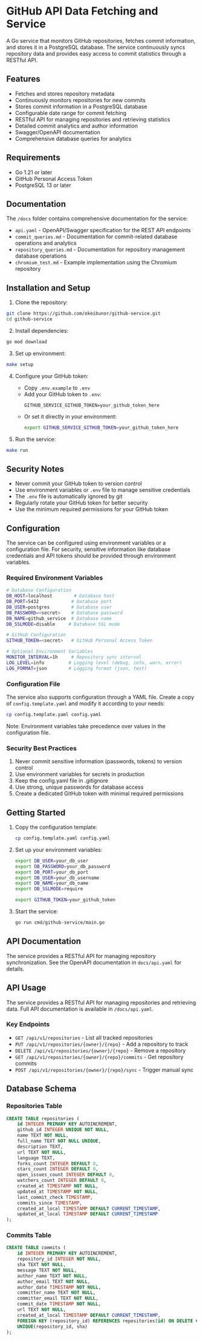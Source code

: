 # GitHub API Data Fetching and Service

A Go service that monitors GitHub repositories, fetches commit information, and stores it in a PostgreSQL database. The service continuously syncs repository data and provides easy access to commit statistics through a RESTful API.

## Features

- Fetches and stores repository metadata
- Continuously monitors repositories for new commits
- Stores commit information in a PostgreSQL database
- Configurable date range for commit fetching
- RESTful API for managing repositories and retrieving statistics
- Detailed commit analytics and author information
- Swagger/OpenAPI documentation
- Comprehensive database queries for analytics

## Requirements

- Go 1.21 or later
- GitHub Personal Access Token
- PostgreSQL 13 or later

## Documentation

The `/docs` folder contains comprehensive documentation for the service:

- `api.yaml` - OpenAPI/Swagger specification for the REST API endpoints
- `commit_queries.md` - Documentation for commit-related database operations and analytics
- `repository_queries.md` - Documentation for repository management database operations
- `chromium_test.md` - Example implementation using the Chromium repository

## Installation and Setup

1. Clone the repository:

```bash
git clone https://github.com/okeibunor/github-service.git
cd github-service
```

2. Install dependencies:

```bash
go mod download
```

3. Set up environment:

```bash
make setup
```

4. Configure your GitHub token:

   - Copy `.env.example` to `.env`
   - Add your GitHub token to `.env`:
     ```
     GITHUB_SERVICE_GITHUB_TOKEN=your_github_token_here
     ```
   - Or set it directly in your environment:
     ```bash
     export GITHUB_SERVICE_GITHUB_TOKEN=your_github_token_here
     ```

5. Run the service:

```bash
make run
```

## Security Notes

- Never commit your GitHub token to version control
- Use environment variables or `.env` file to manage sensitive credentials
- The `.env` file is automatically ignored by git
- Regularly rotate your GitHub token for better security
- Use the minimum required permissions for your GitHub token

## Configuration

The service can be configured using environment variables or a configuration file. For security, sensitive information like database credentials and API tokens should be provided through environment variables.

### Required Environment Variables

```bash
# Database Configuration
DB_HOST=localhost        # Database host
DB_PORT=5432            # Database port
DB_USER=postgres        # Database user
DB_PASSWORD=<secret>    # Database password
DB_NAME=github_service  # Database name
DB_SSLMODE=disable     # Database SSL mode

# GitHub Configuration
GITHUB_TOKEN=<secret>   # GitHub Personal Access Token

# Optional Environment Variables
MONITOR_INTERVAL=1h     # Repository sync interval
LOG_LEVEL=info         # Logging level (debug, info, warn, error)
LOG_FORMAT=json        # Logging format (json, text)
```

### Configuration File

The service also supports configuration through a YAML file. Create a copy of `config.template.yaml` and modify it according to your needs:

```bash
cp config.template.yaml config.yaml
```

Note: Environment variables take precedence over values in the configuration file.

### Security Best Practices

1. Never commit sensitive information (passwords, tokens) to version control
2. Use environment variables for secrets in production
3. Keep the config.yaml file in .gitignore
4. Use strong, unique passwords for database access
5. Create a dedicated GitHub token with minimal required permissions

## Getting Started

1. Copy the configuration template:

   ```bash
   cp config.template.yaml config.yaml
   ```

2. Set up your environment variables:

   ```bash
   export DB_USER=your_db_user
   export DB_PASSWORD=your_db_password
   export DB_PORT=your_db_port
   export DB_USER=your_db_username
   export DB_NAME=your_db_name
   export DB_SSLMODE=require

   export GITHUB_TOKEN=your_github_token
   ```

3. Start the service:
   ```bash
   go run cmd/github-service/main.go
   ```

## API Documentation

The service provides a RESTful API for managing repository synchronization. See the OpenAPI documentation in `docs/api.yaml` for details.

## API Usage

The service provides a RESTful API for managing repositories and retrieving data. Full API documentation is available in `/docs/api.yaml`.

### Key Endpoints

- `GET /api/v1/repositories` - List all tracked repositories
- `PUT /api/v1/repositories/{owner}/{repo}` - Add a repository to track
- `DELETE /api/v1/repositories/{owner}/{repo}` - Remove a repository
- `GET /api/v1/repositories/{owner}/{repo}/commits` - Get repository commits
- `POST /api/v1/repositories/{owner}/{repo}/sync` - Trigger manual sync

## Database Schema

### Repositories Table

```sql
CREATE TABLE repositories (
    id INTEGER PRIMARY KEY AUTOINCREMENT,
    github_id INTEGER UNIQUE NOT NULL,
    name TEXT NOT NULL,
    full_name TEXT NOT NULL UNIQUE,
    description TEXT,
    url TEXT NOT NULL,
    language TEXT,
    forks_count INTEGER DEFAULT 0,
    stars_count INTEGER DEFAULT 0,
    open_issues_count INTEGER DEFAULT 0,
    watchers_count INTEGER DEFAULT 0,
    created_at TIMESTAMP NOT NULL,
    updated_at TIMESTAMP NOT NULL,
    last_commit_check TIMESTAMP,
    commits_since TIMESTAMP,
    created_at_local TIMESTAMP DEFAULT CURRENT_TIMESTAMP,
    updated_at_local TIMESTAMP DEFAULT CURRENT_TIMESTAMP
);
```

### Commits Table

```sql
CREATE TABLE commits (
    id INTEGER PRIMARY KEY AUTOINCREMENT,
    repository_id INTEGER NOT NULL,
    sha TEXT NOT NULL,
    message TEXT NOT NULL,
    author_name TEXT NOT NULL,
    author_email TEXT NOT NULL,
    author_date TIMESTAMP NOT NULL,
    committer_name TEXT NOT NULL,
    committer_email TEXT NOT NULL,
    commit_date TIMESTAMP NOT NULL,
    url TEXT NOT NULL,
    created_at_local TIMESTAMP DEFAULT CURRENT_TIMESTAMP,
    FOREIGN KEY (repository_id) REFERENCES repositories(id) ON DELETE CASCADE,
    UNIQUE(repository_id, sha)
);
```
